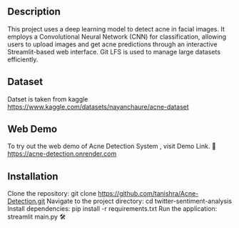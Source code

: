 ## Description

This project uses a deep learning model to detect acne in facial images. It employs a Convolutional Neural Network (CNN) for classification, 
allowing users to upload images and get acne predictions through an interactive Streamlit-based web interface. Git LFS is used to manage large datasets efficiently.


## Dataset 

Datset is taken from kaggle https://www.kaggle.com/datasets/nayanchaure/acne-dataset


## Web Demo

To try out the web demo of Acne Detection System , visit Demo Link. 🚀 https://acne-detection.onrender.com

## Installation

Clone the repository: git clone https://github.com/tanishra/Acne-Detection.git Navigate to the
project directory: cd twitter-sentiment-analysis Install dependencies: pip install -r requirements.txt Run 
the application: streamlit main.py 🛠️
